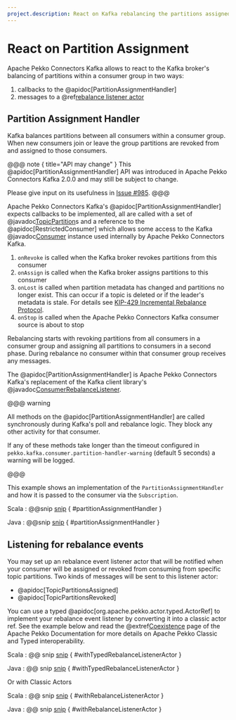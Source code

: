 ```yaml
---
project.description: React on Kafka rebalancing the partitions assigned to an Apache Pekko Connectors Kafka consumer.
---
```

# React on Partition Assignment

Apache Pekko Connectors Kafka allows to react to the Kafka broker's balancing of partitions within a consumer group in two ways:

1. callbacks to the @apidoc[PartitionAssignmentHandler]
1. messages to a @ref[rebalance listener actor](#listening-for-rebalance-events)

## Partition Assignment Handler

Kafka balances partitions between all consumers within a consumer group. When new consumers join or leave the group partitions are revoked from and assigned to those consumers.

@@@ note { title="API may change" }
This @apidoc[PartitionAssignmentHandler] API was introduced in Apache Pekko Connectors Kafka 2.0.0 and may still be subject to change.

Please give input on its usefulness in [Issue #985](https://github.com/akka/alpakka-kafka/issues/985).
@@@

Apache Pekko Connectors Kafka's @apidoc[PartitionAssignmentHandler] expects callbacks to be implemented, all are called with a set of @javadoc[TopicPartition](org.apache.kafka.common.TopicPartition)s and a reference to the @apidoc[RestrictedConsumer] which allows some access to the Kafka @javadoc[Consumer](org.apache.kafka.clients.consumer.Consumer) instance used internally by Apache Pekko Connectors Kafka.

1. `onRevoke` is called when the Kafka broker revokes partitions from this consumer
1. `onAssign` is called when the Kafka broker assigns partitions to this consumer
1. `onLost` is called when partition metadata has changed and partitions no longer exist.  This can occur if a topic is deleted or if the leader's metadata is stale. For details see [KIP-429 Incremental Rebalance Protocol](https://cwiki.apache.org/confluence/display/KAFKA/KIP-429%3A+Kafka+Consumer+Incremental+Rebalance+Protocol).
1. `onStop` is called when the Apache Pekko Connectors Kafka consumer source is about to stop

Rebalancing starts with revoking partitions from all consumers in a consumer group and assigning all partitions to consumers in a second phase. During rebalance no consumer within that consumer group receives any messages.

The @apidoc[PartitionAssignmentHandler] is Apache Pekko Connectors Kafka's replacement of the Kafka client library's @javadoc[ConsumerRebalanceListener](org.apache.kafka.clients.consumer.ConsumerRebalanceListener).

@@@ warning

All methods on the @apidoc[PartitionAssignmentHandler] are called synchronously during Kafka's poll and rebalance logic. They block any other activity for that consumer.

If any of these methods take longer than the timeout configured in `pekko.kafka.consumer.partition-handler-warning` (default 5 seconds) a warning will be logged.

@@@

This example shows an implementation of the `PartitionAssignmentHandler` and how it is passed to the consumer via the `Subscription`.

Scala
: @@snip [snip](/tests/src/test/scala/docs/scaladsl/ConsumerExample.scala) { #partitionAssignmentHandler }

Java
: @@snip [snip](/java-tests/src/test/java/docs/javadsl/ConsumerExampleTest.java) { #partitionAssignmentHandler }


## Listening for rebalance events

You may set up an rebalance event listener actor that will be notified when your consumer will be assigned or revoked 
from consuming from specific topic partitions. Two kinds of messages will be sent to this listener actor:

* @apidoc[TopicPartitionsAssigned]
* @apidoc[TopicPartitionsRevoked]

You can use a typed @apidoc[org.apache.pekko.actor.typed.ActorRef] to implement your rebalance event listener by converting it into a classic actor ref.
See the example below and read the @extref[Coexistence](pekko:/typed/coexisting.html) page of the Apache Pekko Documentation for more details on Apache Pekko Classic and Typed interoperability.

Scala
: @@ snip [snip](/tests/src/test/scala/docs/scaladsl/ConsumerExample.scala) { #withTypedRebalanceListenerActor }

Java
: @@ snip [snip](/java-tests/src/test/java/docs/javadsl/ConsumerExampleTest.java) { #withTypedRebalanceListenerActor }

Or with Classic Actors

Scala
: @@ snip [snip](/tests/src/test/scala/docs/scaladsl/ConsumerExample.scala) { #withRebalanceListenerActor }

Java
: @@ snip [snip](/java-tests/src/test/java/docs/javadsl/ConsumerExampleTest.java) { #withRebalanceListenerActor }
